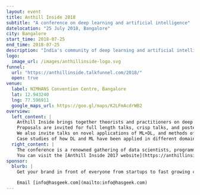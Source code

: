 ```yaml
---
layout: event
title: Anthill Inside 2018
subtitle: "A conference on deep learning and artificial intelligence"
datelocation: "25 July 2018, Bangalore"
city: Bangalore
start_time: 2018-07-25
end_time: 2018-07-25
description: "India's community of deep learning and artificial intelligence practitioners"
logo:
  image_url: /images/anthillinside-logo.svg
funnel:
  url: "https://anthillinside.talkfunnel.com/2018/"
  open: true
venue:
  label: NIMHANS Convention Centre, Bangalore
  lat: 12.943240
  lng: 77.596911
  google_maps_url: https://goo.gl/maps/K2LFmAcdrWB2
overview:
  left_content: |
    Anthill Inside brings together theorists and practitioners on deep leanrning and machine learning to share ideas and to learn from one another. The conference comprises one day of workshops and one day of talks and presentations.
    Proposals are invited for full length talks, crisp talks, and poster/demo sessions in the area of ML+DL. The talks need to focus on the techniques used, and may be presented independent of the domain wherein they are applied.
    We also invite talks on novel applications of ML+DL, and methods of realising the same in hardware/software.
    Case studies of how DL and ML have been applied in different domains will continue to be discussed at [The Fifth Elephant](https://fifthelephant.in).
  right_content: |
    The conference is a renowned gathering of data scientists, programmers, analysts, researchers, and technologists working in the areas of data mining, analytics, machine learning and deep learning from different domains.
    You can visit the [Anthill Inside 2017 website](https://anthillinside.in/2017/) or [watch the talks](https://www.youtube.com/playlist?list=PL279M8GbNsesMfg3rn97vh_WcorlGH31K). Join the discussion on the [Friends of HasGeek Slack] (https://friends.hasgeek.com/) #anthillin by requesting an invitation. 
sponsor:
  blurb: |
    Get your brand in front of everyone from startups to fast growing companies, data scientists to CXOs. All under one roof.

    Email [info@hasgeek.com](mailto:info@hasgeek.com)
---
```

